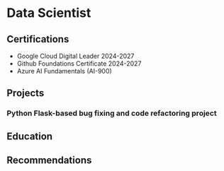 # Data Scientist

## Certifications
- Google Cloud Digital Leader 2024-2027
- Github Foundations Certificate 2024-2027
- Azure AI Fundamentals (AI-900)

## Projects

### Python Flask-based bug fixing and code refactoring project

<object data="{{ site.baseurl }}/assets/Bug-Report-and-Resolution-Approach.pdf" width="100%" height="500" type='application/pdf'></object>


## Education



## Recommendations
